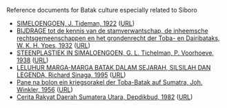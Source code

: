 Reference documents for Batak culture especially related to Siboro

* [SIMELOENGOEN, J. Tideman, 1922](jtideman-simeloengoen-1922/) ([URL](https://github.com/Siboro-org/siboro-org.github.io/blob/f9fe9a555b76c2ab904bb46a904107860c8d0fd3/referencedocs/jtideman-simeloengoen-1922/MMKB24_079045000_pdf.pdf))
* [BIJDRAGE tot de kennis van de stamverwantschap, de inheemsche rechtsgemeenschappen en het grondenrecht der Toba- en Dairibataks, W. K. H. Ypes, 1932](wkhypes-bijdrage-1932/) ([URL](https://github.com/Siboro-org/siboro-org.github.io/blob/f9fe9a555b76c2ab904bb46a904107860c8d0fd3/referencedocs/wkhypes-bijdrage-1932/MMKB05_000037015_pdf.pdf))
* [STEENPLASTIEK IN SIMALOENGOEN, G. L. Tichelman, P. Voorhoeve, 1938](gltichelman-steenplastiekensimaloengoen-1938/) ([URL](https://github.com/Siboro-org/siboro-org.github.io/blob/7888f0e0a78b469e7fa36dace726261b039b374b/referencedocs/gltichelman-steenplastiekensimaloengoen-1938/MMKB06_000003222_pdf.pdf))
* [LELUHUR MARGA-MARGA BATAK DALAM  SEJARAH, SILSILAH DAN LEGENDA, Richard Sinaga, 1995](leluhurmargamargabatak-rsinaga-1995/) ([URL](https://github.com/Siboro-org/siboro-org.github.io/blob/238d72bce283ff0f65a7911bc28cd172cc012405/referencedocs/leluhurmargamargabatak-rsinaga-1995/c5NA6qMjo4EN.pdf))
* [Pane na bolon ein kriegsorakel der Toba-Batak auf Sumatra, Joh. Winkler, 1956](jwinkler-panenabolon-1956/) ([URL](https://github.com/Siboro-org/siboro-org.github.io/blob/main/referencedocs/jwinkler-panenabolon-1956/bki-article-p25_2.pdf))
* [Cerita Rakyat Daerah Sumatera Utara, Depdikbud, 1982](depdikbud-ceritarakyatdaerahsumut-1982/) ([URL](https://github.com/Siboro-org/siboro-org.github.io/blob/main/referencedocs/depdikbud-ceritarakyatdaerahsumut-1982/CERITERA%20RAKYAT%20SUMATERA%20UTARA%20(1982).pdf))
